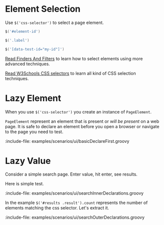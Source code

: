 # Element Selection

Use `$('css-selector')` to select a page element.

```groovy {title: "select by id"}
$('#element-id')
```

```groovy {title: "select by class"}
$('.label')
```

```groovy {title: "select by attribute"}
$('[data-test-id="my-id"]')
```

[Read Finders And Filters](UI/finders-and-filters) to learn how to select elements using more advanced techniques. 

[Read W3Schools CSS selectors](https://www.w3schools.com/cssref/css_selectors.asp) to learn all kind of CSS selection techniques.   

# Lazy Element 

When you use `$('css-selector')` you create an instance of `PageElement`. 

`PageElement` represent an element that is present or *will be present* on a web page. It is safe to declare an element
before you open a browser or navigate to the page you need to test.

:include-file: examples/scenarios/ui/basicDeclareFirst.groovy

# Lazy Value 

Consider a simple search page. Enter value, hit enter, see results. 

Here is simple test.

:include-file: examples/scenarios/ui/searchInnerDeclarations.groovy

In the example `$('#results .result').count` represents the number of elements matching the css selector. 
Let's extract it.

:include-file: examples/scenarios/ui/searchOuterDeclarations.groovy
 